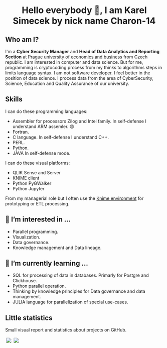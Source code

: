 <h1 align="center">Hello everybody 👋, I am Karel Simecek by nick name <b>Charon-14</b></h1>

## Who am I?
I'm a <b>Cyber Security Manager</b> and <b>Head of Data Analytics and Reporting Section</b> at <a href="https://www.vse.cz/english/" class="element-university">Prague university of economics and business</a> from Czech republic. I am interested in computer and data science. But for me, programming is cryptocoding process from my thinks to algorithms steps in limits language syntax. I am not software developer. I feel better in the position of data science. I process data from the area of ​​Cyber ​​Security, Science, Education and Quality Assurance of our university.

## Skills
I can do these programming languages:

- Assembler for processors Zilog and Intel family. In self-defense I understand ARM assemler. 😄 
- Fortran.
- C language. In self-defense I understand C++.
- PERL.
- Python.
- JAVA In self-defense mode.

I can do these visual platforms:
- QLIK Sense and Server
- KNIME client
- Python PyGWalker
- Python Jupyter

From my managerial role but I often use the <a href="https://www.knime.com/" class="element-KNIME">Knime environment</a> for prototyping or ETL processing.

## 👀 I’m interested in ...
- Parallel programming.
- Visualization.
- Data governance.
- Knowledge management and Data lineage.

## 🌱 I’m currently learning ...
- SQL for processing of data in databases. Primarly for Postgre and Clickhouse.
- Python parallel operation.
- Thinking by knowledge principles for Data governance and data management.
- JULIA language for parallelization of special use-cases.

## Little statistics
Small visual report and statistics about projects on GitHub.

<img align="center" style="padding: 2.5px;" src="https://github-readme-stats.vercel.app/api?username=charon-14&include_all_commits=true&custom_title=GitHub%20stats&hide=contribs" />
<img align="center" style="padding: 2.5px;" src="https://github-readme-stats.vercel.app/api/top-langs/?username=charon-14&layout=donut&custom_title=The%20most%20used%20languages%20from%20me" />

<!---
I have taught myself many of the tools listed below over time. I also learned some programming languages and libraries during my academic career.

- 👋 Hi, I’m @Charon-14
- 👀 I’m interested in ...
- 🌱 I’m currently learning ...
- 💞️ I’m looking to collaborate on ...
- 📫 How to reach me ...
- 😄 Pronouns: ...
- ⚡ Fun fact: ...

Charon-14/Charon-14 is a ✨ special ✨ repository because its `README.md` (this file) appears on your GitHub profile.
You can click the Preview link to take a look at your changes.
--->
